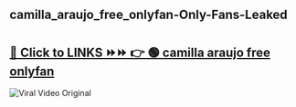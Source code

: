 
 ## camilla_araujo_free_onlyfan-Only-Fans-Leaked

# <h2><a href="https://clipsfans.com/camilla_araujo_free_onlyfan&ref=git">🔗 Click to LINKS ⏩⏩ 👉 🟢 camilla araujo free onlyfan </a></h2>

<a href="https://clipsfans.com/camilla_araujo_free_onlyfan&ref=git" rel="nofollow" data-target="animated-image.originalLink"><img src="https://i.ibb.co.com/xMMVF88/686577567.gif" alt="Viral Video Original" style="max-width: 100%; display: inline-block;" data-target="animated-image.originalImage"></a>
